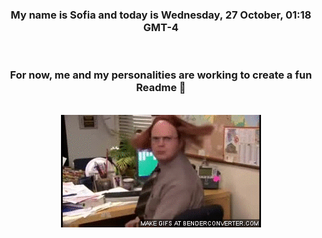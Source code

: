


<div align="center">
<h3 >My name is Sofia and today is Wednesday, 27 October, 01:18 GMT-4</h3><br>
<h3 >For now, me and my personalities are working to create a fun Readme 👋
</h3><br>
<img src='img/dwight.gif' alt='working...'/>
</div>
